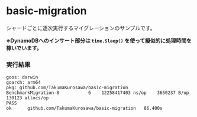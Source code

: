 # basic-migration

シャードごとに逐次実行するマイグレーションのサンプルです。

**※DynamoDBへのインサート部分は `time.Sleep()` を使って擬似的に処理時間を稼いでいます。**

### 実行結果

```shell
goos: darwin
goarch: arm64
pkg: github.com/TakumaKurosawa/basic-migration
BenchmarkMigration-8   	       6	12258417403 ns/op	 3650237 B/op	  130123 allocs/op
PASS
ok  	github.com/TakumaKurosawa/basic-migration	86.400s
```
